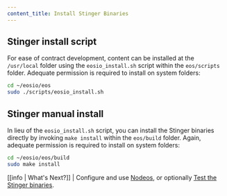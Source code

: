 ```yaml
---
content_title: Install Stinger Binaries
---
```


## Stinger install script

For ease of contract development, content can be installed at the `/usr/local` folder using the `eosio_install.sh` script within the `eos/scripts` folder. Adequate permission is required to install on system folders:

```sh
cd ~/eosio/eos
sudo ./scripts/eosio_install.sh
```

## Stinger manual install

In lieu of the `eosio_install.sh` script, you can install the Stinger binaries directly by invoking `make install` within the `eos/build` folder. Again, adequate permission is required to install on system folders:

```sh
cd ~/eosio/eos/build
sudo make install
```

[[info | What's Next?]]
| Configure and use [Nodeos](../../../01_nodeos/index.md), or optionally [Test the Stinger binaries](04_test-eosio-binaries.md).
